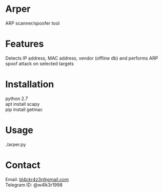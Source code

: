 # Arper
 ARP scanner/spoofer tool  
 
 
 # Features  
Detects IP address, MAC address, vendor (offline db) and performs ARP spoof attack on selected targets
 
 
# Installation  
python 2.7  
apt install scapy  
pip install getmac  


# Usage  
./arper.py  


# Contact  
Email: bl4ckr4z3r@gmail.com  
Telegram ID: @w4lk3r1998
